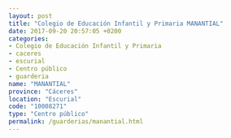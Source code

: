 ```yaml
---
layout: post
title: "Colegio de Educación Infantil y Primaria MANANTIAL"
date: 2017-09-20 20:57:05 +0200
categories:
- Colegio de Educación Infantil y Primaria
- caceres
- escurial
- Centro público
- guarderia
name: "MANANTIAL"
province: "Cáceres"
location: "Escurial"
code: "10008271"
type: "Centro público"
permalink: /guarderias/manantial.html
---
```

